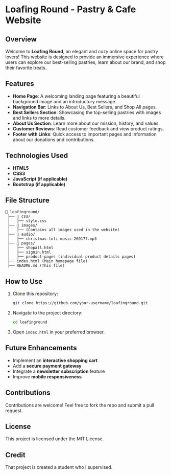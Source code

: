 # Loafing Round - Pastry & Cafe Website

## Overview
Welcome to **Loafing Round**, an elegant and cozy online space for pastry lovers! This website is designed to provide an immersive experience where users can explore our best-selling pastries, learn about our brand, and shop their favorite treats.

## Features
- **Home Page**: A welcoming landing page featuring a beautiful background image and an introductory message.
- **Navigation Bar**: Links to About Us, Best Sellers, and Shop All pages.
- **Best Sellers Section**: Showcasing the top-selling pastries with images and links to more details.
- **About Us Section**: Learn more about our mission, history, and values.
- **Customer Reviews**: Read customer feedback and view product ratings.
- **Footer with Links**: Quick access to important pages and information about our donations and contributions.

## Technologies Used
- **HTML5**
- **CSS3**
- **JavaScript (if applicable)**
- **Bootstrap (if applicable)**

## File Structure
```
📂 loafinground/
 ├── 📂 css/
 │   ├── style.css
 ├── 📂 images/
 │   ├── (Contains all images used in the website)
 ├── 📂 audio/
 │   ├── christmas-lofi-music-269177.mp3
 ├── 📂 pages/
 │   ├── shopall.html
 │   ├── signin.html
 │   ├── product-pages (individual product details pages)
 ├── index.html (Main homepage file)
 ├── README.md (This file)
```

## How to Use
1. Clone this repository:
   ```bash
   git clone https://github.com/your-username/loafinground.git
   ```
2. Navigate to the project directory:
   ```bash
   cd loafinground
   ```
3. Open `index.html` in your preferred browser.

## Future Enhancements
- Implement an **interactive shopping cart**
- Add a **secure payment gateway**
- Integrate a **newsletter subscription** feature
- Improve **mobile responsiveness**

## Contributions
Contributions are welcome! Feel free to fork the repo and submit a pull request.

## License
This project is licensed under the MIT License.

## Credit
That project is created a student who I supervised.

